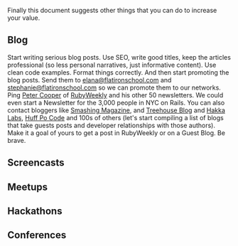 Finally this document suggests other things that you can do to increase your value.

## Blog

Start writing serious blog posts. Use SEO, write good titles, keep the articles professional (so less personal narratives, just informative content). Use clean code examples. Format things correctly. And then start promoting the blog posts. Send them to elana@flatironschool.com and stephanie@flatironschool.com so we can promote them to our networks. Ping [Peter Cooper](http://twitter.com/peterc) of [RubyWeekly](http://rubyweekly.com/) and his other 50 newsletters. We could even start a Newsletter for the 3,000 people in NYC on Rails. You can also contact bloggers like [Smashing Magazine](http://www.smashingmagazine.com/), and [Treehouse Blog](http://blog.teamtreehouse.com/) and [Hakka Labs](http://www.hakkalabs.co/), [Huff Po Code](http://www.huffingtonpost.com/huffpost-code/) and 100s of others (let's start compiling a list of blogs that take guests posts and developer relationships with those authors). Make it a goal of yours to get a post in RubyWeekly or on a Guest Blog. Be brave.

## Screencasts

## Meetups

## Hackathons

## Conferences